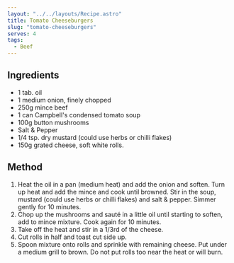 ```yaml
---
layout: "../../layouts/Recipe.astro"
title: Tomato Cheeseburgers
slug: "tomato-cheeseburgers"
serves: 4
tags:
  - Beef
---
```


## Ingredients

- 1 tab. oil
- 1 medium onion, finely chopped
- 250g mince beef
- 1 can Campbell's condensed tomato soup
- 100g button mushrooms
- Salt & Pepper
- 1/4 tsp. dry mustard (could use herbs or chilli flakes)
- 150g grated cheese, soft white rolls.

## Method

1. Heat the oil in a pan (medium heat) and add the onion and soften. Turn up heat and add the mince and cook until browned. Stir in the soup, mustard (could use herbs or chilli flakes) and salt & pepper. Simmer gently for 10 minutes.
1. Chop up the mushrooms and sauté in a little oil until starting to soften, add to mince mixture. Cook again for 10 minutes.
1. Take off the heat and stir in a 1/3rd of the cheese. 
1. Cut rolls in half and toast cut side up.
1. Spoon mixture onto rolls and sprinkle with remaining cheese. Put under a medium grill to brown. Do not put rolls too near the heat or will burn.